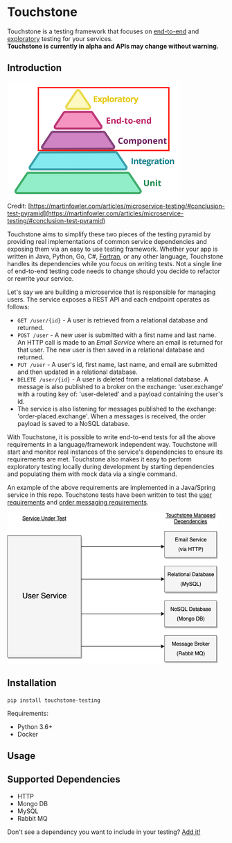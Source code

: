 Touchstone
======
Touchstone is a testing framework that focuses on [end-to-end](https://www.martinfowler.com/bliki/BroadStackTest.html) and [exploratory](https://martinfowler.com/bliki/ExploratoryTesting.html) testing for your services.  
**Touchstone is currently in alpha and APIs may change without warning.**


## Introduction
![Testing Pyramid](./docs/images/testing-pyramid.png)  
Credit: [https://martinfowler.com/articles/microservice-testing/#conclusion-test-pyramid](https://martinfowler.com/articles/microservice-testing/#conclusion-test-pyramid)

Touchstone aims to simplify these two pieces of the testing pyramid by providing real implementations of common service dependencies and exposing them via an easy to use testing framework. Whether your app is written in Java, Python, Go, C#, [Fortran](https://www.fortran.io/), or any other language, Touchstone handles its dependencies while you focus on writing tests. Not a single line of end-to-end testing code needs to change should you decide to refactor or rewrite your service.

Let's say we are building a microservice that is responsible for managing users. The service exposes a REST API and each endpoint operates as follows:
 * `GET /user/{id}` - A user is retrieved from a relational database and returned.
 * `POST /user` - A new user is submitted with a first name and last name. An HTTP call is made to an _Email Service_ where an email is returned for that user. The new user is then saved in a relational database and returned.
 * `PUT /user` - A user's id, first name, last name, and email are submitted and then updated in a relational database.
 * `DELETE /user/{id}` - A user is deleted from a relational database. A message is also published to a broker on the exchange: 'user.exchange' with a routing key of: 'user-deleted' and a payload containing the user's id.
 * The service is also listening for messages published to the exchange: 'order-placed.exchange'. When a messages is received, the order payload is saved to a NoSQL database.

With Touchstone, it is possible to write end-to-end tests for all the above requirements in a language/framework independent way. Touchstone will start and monitor real instances of the service's dependencies to ensure its requirements are met. Touchstone also makes it easy to perform exploratory testing locally during development by starting dependencies and populating them with mock data via a single command.

An example of the above requirements are implemented in a Java/Spring service in this repo. Touchstone tests have been written to test the [user requirements](./examples/java-spring/touchstone/tests/user.py) and [order messaging requirements](./examples/java-spring/touchstone/tests/order.py).

![User Example](./docs/images/user-example.png)


## Installation
`pip install touchstone-testing`

Requirements:
 * Python 3.6+
 * Docker


## Usage


## Supported Dependencies
 * HTTP
 * Mongo DB
 * MySQL
 * Rabbit MQ
 
Don't see a dependency you want to include in your testing? [Add it!]()
